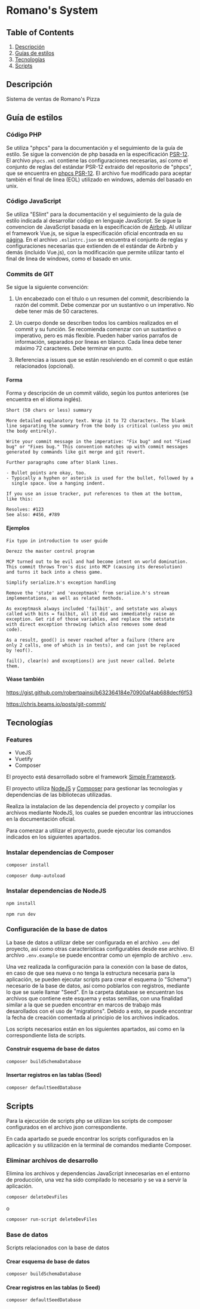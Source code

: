 # Romano's System

## Table of Contents

1. [Descripción](#Descripción)
2. [Guías de estilos](#Guía-de-estilos)
3. [Tecnologías](#Tecnologías)
4. [Scripts](#Scripts)

## Descripción

Sistema de ventas de Romano's Pizza

## Guía de estilos

### Código PHP

Se utiliza "phpcs" para la documentación y el seguimiento de la guía de estilo. Se sigue la convención de php basada en la especificación [PSR-12](https://www.php-fig.org/psr/psr-12/ "PSR-12"). El archivo `phpcs.xml` contiene las configuraciones necesarias, así como el conjunto de reglas del estándar PSR-12 extraido del repositorio de "phpcs", que se encuentra en [phpcs PSR-12](https://github.com/squizlabs/PHP_CodeSniffer/blob/master/src/Standards/PSR12/ruleset.xml "phpcs PSR-12"). El archivo fue modificado para aceptar también el final de linea (EOL) utilizado en windows, además del basado en unix.

### Código JavaScript

Se utiliza "ESlint" para la documentación y el seguimiento de la guía de estilo indicada al desarrollar código en lenguaje JavaScript. Se sigue la convencion de JavaScript basada en la especificación de [Airbnb](https://github.com/airbnb/javascript "Airbnb"). Al utilizar el framework Vue.js, se sigue la especificación oficial encontrada en su [página](https://vuejs.org/v2/style-guide/ "Vue.js"). En el archivo `.eslintrc.json` se encuentra el conjunto de reglas y configuraciones necesarias que extienden de el estándar de Airbnb y demás (incluido Vue.js), con la modificación que permite utilizar tanto el final de linea de windows, como el basado en unix.

### Commits de GIT

Se sigue la siguiente convención:

1. Un encabezado con el titulo o un resumen del commit, describiendo la razón del commit. Debe comenzar por un sustantivo o un imperativo. No debe tener más de 50 caracteres.

2. Un cuerpo donde se describen todos los cambios realizados en el commit y su función. Se recomienda comenzar con un sustantivo o imperativo, pero es más flexible. Pueden haber varios parrafos de información, separados por lineas en blanco. Cada linea debe tener máximo 72 caracteres. Debe terminar en punto.

3. Referencias a issues que se están resolviendo en el commit o que están relacionados (opcional).

#### Forma

Forma y descripción de un commit válido, según los puntos anteriores (se encuentra en el idioma inglés).

```text
Short (50 chars or less) summary

More detailed explanatory text. Wrap it to 72 characters. The blank
line separating the summary from the body is critical (unless you omit
the body entirely).

Write your commit message in the imperative: "Fix bug" and not "Fixed
bug" or "Fixes bug." This convention matches up with commit messages
generated by commands like git merge and git revert.

Further paragraphs come after blank lines.

- Bullet points are okay, too.
- Typically a hyphen or asterisk is used for the bullet, followed by a
  single space. Use a hanging indent.

If you use an issue tracker, put references to them at the bottom,
like this:

Resolves: #123
See also: #456, #789
```

#### Ejemplos

```text
Fix typo in introduction to user guide
```

```text
Derezz the master control program

MCP turned out to be evil and had become intent on world domination.
This commit throws Tron's disc into MCP (causing its deresolution)
and turns it back into a chess game.
```

```text
Simplify serialize.h's exception handling

Remove the 'state' and 'exceptmask' from serialize.h's stream
implementations, as well as related methods.

As exceptmask always included 'failbit', and setstate was always
called with bits = failbit, all it did was immediately raise an
exception. Get rid of those variables, and replace the setstate
with direct exception throwing (which also removes some dead
code).

As a result, good() is never reached after a failure (there are
only 2 calls, one of which is in tests), and can just be replaced
by !eof().

fail(), clear(n) and exceptions() are just never called. Delete
them.
```

#### Véase también

<https://gist.github.com/robertpainsi/b632364184e70900af4ab688decf6f53>

<https://chris.beams.io/posts/git-commit/>

## Tecnologías

### Features

- VueJS
- Vuetify
- Composer

El proyecto está desarrollado sobre el framework [Simple Framework](https://github.com/Goblins-Studios/simple-framework "Simple Framework").

El proyecto utiliza [NodeJS](https://nodejs.org/es/ "NodeJS") y [Composer](https://getcomposer.org/ "Composer") para gestionar las tecnologías y dependencias de las bibliotecas utilizadas.

Realiza la instalacion de las dependencia del proyecto y compilar los archivos mediante NodeJS, los cuales se pueden encontrar las intrucciones en la documentación oficial.

Para comenzar a utilizar el proyecto, puede ejecutar los comandos indicados en los siguientes apartados.  

### Instalar dependencias de **Composer**

```bash
composer install
```

```bash
composer dump-autoload
```

### Instalar dependencias de **NodeJS**

```bash
npm install
```

```bash
npm run dev
```

### Configuración de la base de datos

La base de datos a utilizar debe ser configurada en el archivo `.env` del proyecto, así como otras características configurables desde ese archivo. El archivo `.env.example` se puede encontrar como un ejemplo de archivo `.env`.

Una vez realizada la configuración para la conexión con la base de datos, en caso de que sea nueva o no tenga la estructura necesaria para la aplicación, se pueden ejecutar scripts para crear el esquema (o "Schema") necesario de la base de datos, así como poblarlos con registros, mediante lo que se suele llamar "Seed". En la carpeta database se encuentran los archivos que contiene este esquema y estas semillas, con una finalidad similar a la que se pueden encontrar en marcos de trabajo más desarollados con el uso de "migrations". Debido a esto, se puede encontrar la fecha de creación comentada al principio de los archivos indicados.

Los scripts necesarios están en los siguientes apartados, asi como en la correspondiente lista de scripts.

#### Construir esquema de base de datos

```bash
composer buildSchemaDatabase
```

#### Insertar registros en las tablas (Seed)

```bash
composer defaultSeedDatabase
```

## Scripts

Para la ejecución de scripts php se utilizan los scripts de composer configurados en el archivo json correspondiente.

En cada apartado se puede encontrar los scripts configurados en la aplicación y su utilización en la terminal de comandos mediante Composer.

### Eliminar archivos de desarrollo

Elimina los archivos y dependencias JavaScript innecesarias en el entorno de producción, una vez ha sido compilado lo necesario y se va a servir la aplicación.

```bash
composer deleteDevFiles
```

o

```bash
composer run-script deleteDevFiles
```

### Base de datos

Scripts relacionados con la base de datos

#### Crear esquema de base de datos

```bash
composer buildSchemaDatabase
```

#### Crear registros en las tablas (o Seed)

```bash
composer defaultSeedDatabase
```
